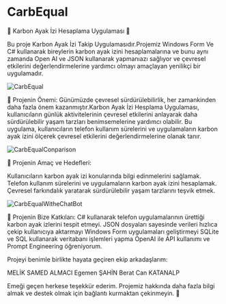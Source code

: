 # CarbEqual
🚀  Karbon Ayak İzi Hesaplama Uygulaması 🚀

Bu proje Karbon Ayak İzi Takip Uygulamasıdır.Projemiz Windows Form Ve C#  kullanarak bireylerin karbon ayak izini hesaplamalarına ve bunu aynı zamanda Open AI ve JSON kullanarak yapmanıazı sağlıyor ve çevresel etkilerini değerlendirmelerine yardımcı olmayı amaçlayan yenilikçi bir uygulamadır.

![CarbEqual](https://github.com/samedalmci/CarbEqual/assets/172913150/4fe5f57d-5095-41ae-a1c6-d6bb7ec497b7)

📌 Projenin Önemi: Günümüzde çevresel sürdürülebilirlik, her zamankinden daha fazla önem kazanmıştır.Karbon Ayak İzi Hesplama Uygulaması, kullanıcıların günlük aktivitelerinin çevresel etkilerini anlayarak daha sürdürülebilir yaşam tarzları benimsemelerine yardımcı olabilir. Bu uygulama, kullanıcıların telefon kullanım sürelerini ve uygulamaların karbon ayak izini ölçerek çevresel etkilerini değerlendirmelerine olanak tanır.

![CarbEqualConparison](https://github.com/samedalmci/CarbEqual/assets/172913150/a1af174b-e287-4e8e-8cbf-6ae0762983aa)

📌 Projenin Amaç ve Hedefleri:

Kullanıcıların karbon ayak izi konularında bilgi edinmelerini sağlamak.
Telefon kullanım sürelerini ve uygulamaların karbon ayak izini hesaplamak.
Çevresel farkındalık yaratarak sürdürülebilir yaşam tarzlarını teşvik etmek.

![CarbEqualWitheChatBot](https://github.com/samedalmci/CarbEqual/assets/172913150/3d210be7-5cde-4f22-ace7-d9b242bb055d)

📌 Projenin Bize Katkıları:
C# kullanarak telefon uygulamalarının ürettiği karbon ayak izlerini tespit etmeyi.
JSON dosyaları sayesinde verileri hızlıca çekip kullanıcıya aktarmayı 
Windows Form uygulamaları geliştirmeyi
SQLite ve SQL kullanarak veritabanı işlemleri yapma 
OpenAI ile API kullanımı ve Prompt Engineering öğreniyorum.

Projeyi benimle birlikte hayata geçiren ekip arkadaşlarım:

MELİK SAMED ALMACI
Egemen ŞAHİN
Berat Can KATANALP


Emeği geçen herkese teşekkür ederim. Projemiz hakkında daha fazla bilgi almak ve destek olmak için bağlantı kurmaktan çekinmeyin. 💬
